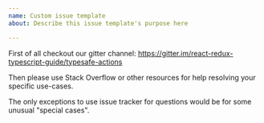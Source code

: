 ```yaml
---
name: Custom issue template
about: Describe this issue template's purpose here

---
```


First of all checkout our gitter channel: https://gitter.im/react-redux-typescript-guide/typesafe-actions

Then please use Stack Overflow or other resources for help resolving your specific use-cases.

The only exceptions to use issue tracker for questions would be for some unusual "special cases".
